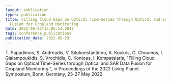```yaml
---
layout: publication
types: publication
title: Filling Cloud Gaps on Optical Time-Series through Optical and SAR Data
  Fusion for Cropland Monitoring
date: 2022-05-23T13:05:14.204Z
tags: conference_publications
publication_date: 2022-05-23
---
```

<!--StartFragment-->

T. Papadimos, S. Andreadis, V. Sitokonstantinou, A. Koukos, G. Choumos, I. Gialampoukidis, S. Vrochidis, C. Kontoes, I. Kompatsiaris, "Filling Cloud Gaps on Optical Time-Series through Optical and SAR Data Fusion for Cropland Monitoring.", in Proceedings of the 2022 Living Planet Symposium, Bonn, Germany, 23-27 May 2022.

<!--EndFragment-->